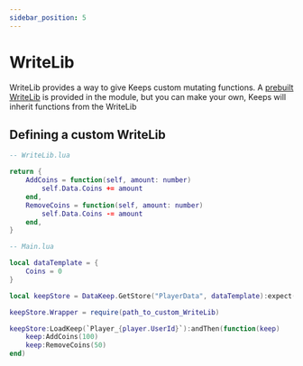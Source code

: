 ```yaml
---
sidebar_position: 5
---
```


# WriteLib

WriteLib provides a way to give Keeps custom mutating functions. A [prebuilt WriteLib](https://github.com/noahrepublic/DataKeep/blob/main/src/Wrapper.lua) is provided in the module, but you can make your own, Keeps will inherit functions from the WriteLib

## Defining a custom WriteLib

```lua
-- WriteLib.lua

return {
    AddCoins = function(self, amount: number)
        self.Data.Coins += amount
    end,
    RemoveCoins = function(self, amount: number)
        self.Data.Coins -= amount
    end,
}
```

```lua
-- Main.lua

local dataTemplate = {
    Coins = 0
}

local keepStore = DataKeep.GetStore("PlayerData", dataTemplate):expect()

keepStore.Wrapper = require(path_to_custom_WriteLib)

keepStore:LoadKeep(`Player_{player.UserId}`):andThen(function(keep)
    keep:AddCoins(100)
    keep:RemoveCoins(50)
end)
```
